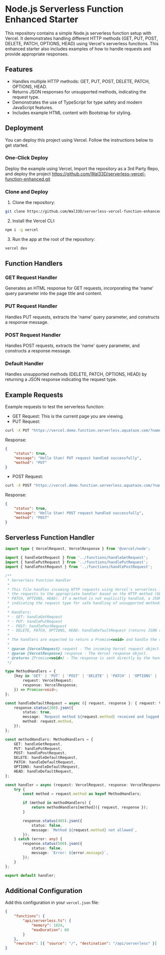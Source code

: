 # Node.js Serverless Function Enhanced Starter

This repository contains a simple Node.js serverless function setup with Vercel. It demonstrates handling different HTTP methods (GET, PUT, POST, DELETE, PATCH, OPTIONS, HEAD) using Vercel's serverless functions. This enhanced starter also includes examples of how to handle requests and provide appropriate responses.

## Features

-   Handles multiple HTTP methods: GET, PUT, POST, DELETE, PATCH, OPTIONS, HEAD.
-   Returns JSON responses for unsupported methods, indicating the request type.
-   Demonstrates the use of TypeScript for type safety and modern JavaScript features.
-   Includes example HTML content with Bootstrap for styling.

## Deployment

You can deploy this project using Vercel. Follow the instructions below to get started.

### One-Click Deploy

Deploy the example using Vercel, Import the repository as a 3rd Party Repo, and deploy the project
https://github.com/Wal33D/serverless-vercel-function-enhanced.git

### Clone and Deploy

1. Clone the repository:

```bash
git clone https://github.com/Wal33D/serverless-vercel-function-enhanced.git
```

2. Install the Vercel CLI:

```bash
npm i -g vercel
```

3. Run the app at the root of the repository:

```bash
vercel dev
```

## Function Handlers

### GET Request Handler

Generates an HTML response for GET requests, incorporating the 'name' query parameter into the page title and content.

### PUT Request Handler

Handles PUT requests, extracts the 'name' query parameter, and constructs a response message.

### POST Request Handler

Handles POST requests, extracts the 'name' query parameter, and constructs a response message.

### Default Handler

Handles unsupported methods (DELETE, PATCH, OPTIONS, HEAD) by returning a JSON response indicating the request type.

## Example Requests

Example requests to test the serverless function:

-   GET Request: This is the current page you are viewing.
-   PUT Request:

```bash
curl -X PUT "https://vercel.demo.function.serverless.aquataze.com/?name=Stan"
```

Response:

```json
{
	"status": true,
	"message": "Hello Stan! PUT request handled successfully",
	"method": "PUT"
}
```

-   POST Request:

```bash
curl -X POST "https://vercel.demo.function.serverless.aquataze.com/?name=Stan"
```

Response:

```json
{
	"status": true,
	"message": "Hello Stan! POST request handled successfully",
	"method": "POST"
}
```

## Serverless Function Handler

```typescript
import type { VercelRequest, VercelResponse } from '@vercel/node';

import { handleGetRequest } from '../functions/handleGetRequest';
import { handlePutRequest } from '../functions/handlePutRequest';
import { handlePostRequest } from '../functions/handlePostRequest';

/**
 * Serverless Function Handler
 *
 * This file handles incoming HTTP requests using Vercel's serverless functions. It routes
 * the requests to the appropriate handler based on the HTTP method (GET, PUT, POST, DELETE,
 * PATCH, OPTIONS, HEAD). If a method is not explicitly handled, a JSON response is returned
 * indicating the request type for safe handling of unsupported methods.
 *
 * Handlers:
 * - GET: handleGetRequest
 * - PUT: handlePutRequest
 * - POST: handlePostRequest
 * - DELETE, PATCH, OPTIONS, HEAD: handleDefaultRequest (returns JSON response logging the request type)
 *
 * The handlers are expected to return a Promise<void> and handle the response accordingly.
 *
 * @param {VercelRequest} request - The incoming Vercel request object.
 * @param {VercelResponse} response - The Vercel response object.
 * @returns {Promise<void>} - The response is sent directly by the handler.
 */

type MethodHandlers = {
	[key in 'GET' | 'PUT' | 'POST' | 'DELETE' | 'PATCH' | 'OPTIONS' | 'HEAD']: (params: {
		request: VercelRequest;
		response: VercelResponse;
	}) => Promise<void>;
};

const handleDefaultRequest = async ({ request, response }: { request: VercelRequest; response: VercelResponse }): Promise<void> => {
	response.status(200).json({
		status: true,
		message: `Request method ${request.method} received and logged.`,
		method: request.method,
	});
};

const methodHandlers: MethodHandlers = {
	GET: handleGetRequest,
	PUT: handlePutRequest,
	POST: handlePostRequest,
	DELETE: handleDefaultRequest,
	PATCH: handleDefaultRequest,
	OPTIONS: handleDefaultRequest,
	HEAD: handleDefaultRequest,
};

const handler = async (request: VercelRequest, response: VercelResponse) => {
	try {
		const method = request.method as keyof MethodHandlers;

		if (method in methodHandlers) {
			return methodHandlers[method]({ request, response });
		}

		response.status(405).json({
			status: false,
			message: `Method ${request.method} not allowed`,
		});
	} catch (error: any) {
		response.status(500).json({
			status: false,
			message: `Error: ${error.message}`,
		});
	}
};

export default handler;
```

## Additional Configuration

Add this configuration in your `vercel.json` file:

```json
{
	"functions": {
		"api/serverless.ts": {
			"memory": 1024,
			"maxDuration": 60
		}
	},
	"rewrites": [{ "source": "/", "destination": "/api/serverless" }]
}
```
